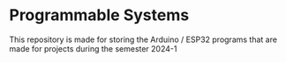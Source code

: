 # Programmable Systems

This repository is made for storing the Arduino / ESP32 programs that are made for projects during the semester 2024-1
